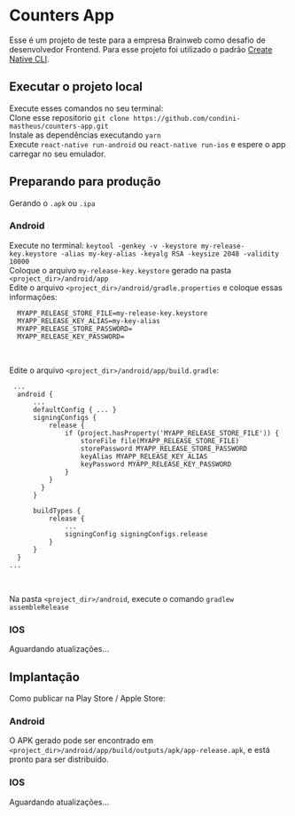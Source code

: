 # Counters App

Esse é um projeto de teste para a empresa Brainweb como desafio de desenvolvedor Frontend. Para esse projeto foi utilizado o padrão [Create Native CLI](https://facebook.github.io/react-native/docs/getting-started.html).

## Executar o projeto local

Execute esses comandos no seu terminal:<br>
Clone esse repositorio `git clone https://github.com/condini-mastheus/counters-app.git`<br>
Instale as dependências executando `yarn`<br>
Execute `react-native run-android` ou `react-native run-ios` e espere o app carregar no seu emulador.

## Preparando para produção

Gerando o `.apk` ou `.ipa`

### Android

Execute no terminal: `keytool -genkey -v -keystore my-release-key.keystore -alias my-key-alias -keyalg RSA -keysize 2048 -validity 10000`<br>
Coloque o arquivo `my-release-key.keystore` gerado na pasta `<project_dir>/android/app`<br>
Edite o arquivo `<project_dir>/android/gradle.properties` e coloque essas informações:

```
  MYAPP_RELEASE_STORE_FILE=my-release-key.keystore
  MYAPP_RELEASE_KEY_ALIAS=my-key-alias
  MYAPP_RELEASE_STORE_PASSWORD=
  MYAPP_RELEASE_KEY_PASSWORD=
```

<br>

Edite o arquivo `<project_dir>/android/app/build.gradle`: <br>

```
 ...
  android {
      ...
      defaultConfig { ... }
      signingConfigs {
          release {
              if (project.hasProperty('MYAPP_RELEASE_STORE_FILE')) {
                  storeFile file(MYAPP_RELEASE_STORE_FILE)
                  storePassword MYAPP_RELEASE_STORE_PASSWORD
                  keyAlias MYAPP_RELEASE_KEY_ALIAS
                  keyPassword MYAPP_RELEASE_KEY_PASSWORD
              }
          }
        }
      }

      buildTypes {
          release {
              ...
              signingConfig signingConfigs.release
          }
      }
  }
...
```

<br>

Na pasta `<project_dir>/android`, execute o comando `gradlew assembleRelease` <br>

### IOS

Aguardando atualizações...

## Implantação

Como publicar na Play Store / Apple Store:

### Android

O APK gerado pode ser encontrado em `<project_dir>/android/app/build/outputs/apk/app-release.apk`, e está pronto para ser distribuído.

### IOS

Aguardando atualizações...
